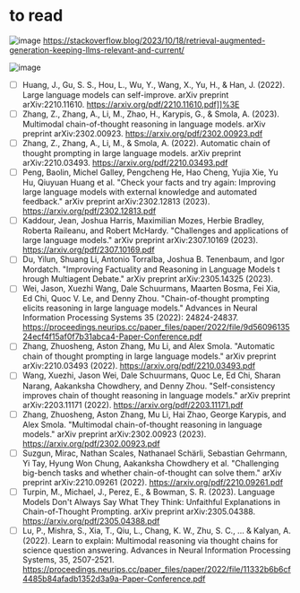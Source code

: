 # to read


![image](https://github.com/timm/rag/assets/29195/2addf46e-b658-4c51-8907-a6ada462f976)
https://stackoverflow.blog/2023/10/18/retrieval-augmented-generation-keeping-llms-relevant-and-current/

![image](https://github.com/timm/rag/assets/29195/69a0a703-95ca-4921-9436-a8e7e40f8220)


- [ ] Huang, J., Gu, S. S., Hou, L., Wu, Y., Wang, X., Yu, H., & Han, J. (2022). Large language models can self-improve. arXiv preprint arXiv:2210.11610. https://arxiv.org/pdf/2210.11610.pdf]]%3E
- [ ] Zhang, Z., Zhang, A., Li, M., Zhao, H., Karypis, G., & Smola, A. (2023). Multimodal chain-of-thought reasoning in language models. arXiv preprint arXiv:2302.00923. https://arxiv.org/pdf/2302.00923.pdf
- [ ] Zhang, Z., Zhang, A., Li, M., & Smola, A. (2022). Automatic chain of thought prompting in large language models. arXiv preprint arXiv:2210.03493. https://arxiv.org/pdf/2210.03493.pdf
- [ ] Peng, Baolin, Michel Galley, Pengcheng He, Hao Cheng, Yujia Xie, Yu Hu, Qiuyuan Huang et al. "Check your facts and try again: Improving large language models with external knowledge and automated feedback." arXiv preprint arXiv:2302.12813 (2023). https://arxiv.org/pdf/2302.12813.pdf
- [ ] Kaddour, Jean, Joshua Harris, Maximilian Mozes, Herbie Bradley, Roberta Raileanu, and Robert McHardy. "Challenges and applications of large language models." arXiv preprint arXiv:2307.10169 (2023). https://arxiv.org/pdf/2307.10169.pdf
- [ ] Du, Yilun, Shuang Li, Antonio Torralba, Joshua B. Tenenbaum, and Igor Mordatch. "Improving Factuality and Reasoning in Language Models t hrough Multiagent Debate." arXiv preprint arXiv:2305.14325 (2023).
- [ ] Wei, Jason, Xuezhi Wang, Dale Schuurmans, Maarten Bosma, Fei Xia, Ed Chi, Quoc V. Le, and Denny Zhou. "Chain-of-thought prompting elicits reasoning in large language models." Advances in Neural Information Processing Systems 35 (2022): 24824-24837. https://proceedings.neurips.cc/paper_files/paper/2022/file/9d5609613524ecf4f15af0f7b31abca4-Paper-Conference.pdf
- [ ] Zhang, Zhuosheng, Aston Zhang, Mu Li, and Alex Smola. "Automatic chain of thought prompting in large language models." arXiv preprint arXiv:2210.03493 (2022). https://arxiv.org/pdf/2210.03493.pdf
- [ ] Wang, Xuezhi, Jason Wei, Dale Schuurmans, Quoc Le, Ed Chi, Sharan Narang, Aakanksha Chowdhery, and Denny Zhou. "Self-consistency improves chain of thought reasoning in language models." arXiv preprint arXiv:2203.11171 (2022).   https://arxiv.org/pdf/2203.11171.pdf
- [ ] Zhang, Zhuosheng, Aston Zhang, Mu Li, Hai Zhao, George Karypis, and Alex Smola. "Multimodal chain-of-thought reasoning in language models." arXiv preprint arXiv:2302.00923 (2023). https://arxiv.org/pdf/2302.00923.pdf
- [ ] Suzgun, Mirac, Nathan Scales, Nathanael Schärli, Sebastian Gehrmann, Yi Tay, Hyung Won Chung, Aakanksha Chowdhery et al. "Challenging big-bench tasks and whether chain-of-thought can solve them." arXiv preprint arXiv:2210.09261 (2022). https://arxiv.org/pdf/2210.09261.pdf
- [ ] Turpin, M., Michael, J., Perez, E., & Bowman, S. R. (2023). Language Models Don't Always Say What They Think: Unfaithful Explanations in Chain-of-Thought Prompting. arXiv preprint arXiv:2305.04388. https://arxiv.org/pdf/2305.04388.pdf
- [ ] Lu, P., Mishra, S., Xia, T., Qiu, L., Chang, K. W., Zhu, S. C., ... & Kalyan, A. (2022). Learn to explain: Multimodal reasoning via thought chains for science question answering. Advances in Neural Information Processing Systems, 35, 2507-2521. https://proceedings.neurips.cc/paper_files/paper/2022/file/11332b6b6cf4485b84afadb1352d3a9a-Paper-Conference.pdf

